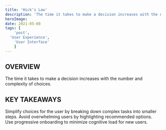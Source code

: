 ```yaml
---
title: 'Hick’s Law'
description: 'The time it takes to make a decision increases with the number and complexity of choices'
heroImage:
date: 2021-05-08
tags: [
	'post',
  'User Experience',
	'User Interface'
	]
---
```


## OVERVIEW

The time it takes to make a decision increases with the number and complexity of choices.

## KEY TAKEAWAYS

Simplify choices for the user by breaking down complex tasks into smaller steps. Avoid overwhelming users by highlighting recommended options. Use progressive onboarding to minimize cognitive load for new users.
